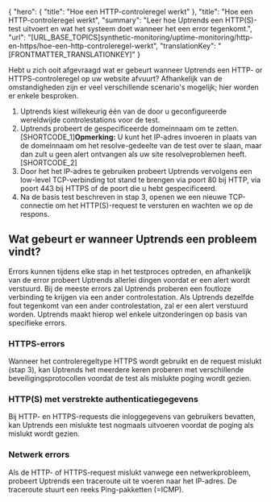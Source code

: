 {
  "hero": {
    "title": "Hoe een HTTP-controleregel werkt"
  },
  "title": "Hoe een HTTP-controleregel werkt",
  "summary": "Leer hoe Uptrends een HTTP(S)-test uitvoert en wat het systeem doet wanneer het een error tegenkomt.",
  "url": "[URL_BASE_TOPICS]synthetic-monitoring/uptime-monitoring/http-en-https/hoe-een-http-controleregel-werkt",
  "translationKey": "[FRONTMATTER_TRANSLATIONKEY]"
}

Hebt u zich ooit afgevraagd wat er gebeurt wanneer Uptrends een HTTP- or HTTPS-controleregel op uw website afvuurt? Afhankelijk van de omstandigheden zijn er veel verschillende scenario's mogelijk; hier worden er enkele besproken.

1.  Uptrends kiest willekeurig één van de door u geconfigureerde wereldwijde controlestations voor de test.
2.  Uptrends probeert de gespecificeerde domeinnaam om te zetten.   
    [SHORTCODE_1]**Opmerking:** U kunt het IP-adres invoeren in plaats van de domeinnaam om het resolve-gedeelte van de test over te slaan, maar dan zult u geen alert ontvangen als uw site resolveproblemen heeft.[SHORTCODE_2] 
3.  Door het het IP-adres te gebruiken probeert Uptrends vervolgens een low-level TCP-verbinding tot stand te brengen via poort 80 bij HTTP, via poort 443 bij HTTPS of de poort die u hebt gespecificeerd.
4.  Na de basis test beschreven in stap 3, openen we een nieuwe TCP-connectie om het HTTP(S)-request te versturen en wachten we op de respons.

## Wat gebeurt er wanneer Uptrends een probleem vindt?

Errors kunnen tijdens elke stap in het testproces optreden, en afhankelijk van de error probeert Uptrends allerlei dingen voordat er een alert wordt verstuurd. Bij de meeste errors zal Uptrends proberen een foutloze verbinding te krijgen via een ander controlestation. Als Uptrends dezelfde fout tegenkomt van een ander controlestation, zal er een alert verstuurd worden. Uptrends maakt hierop wel enkele uitzonderingen op basis van specifieke errors.

### HTTPS-errors

Wanneer het controleregeltype HTTPS wordt gebruikt en de request mislukt (stap 3), kan Uptrends het meerdere keren proberen met verschillende beveiligingsprotocollen voordat de test als mislukte poging wordt gezien.

### HTTP(S) met verstrekte authenticatiegegevens

Bij HTTP- en HTTPS-requests die inloggegevens van gebruikers bevatten, kan Uptrends een mislukte test nogmaals uitvoeren voordat de poging als mislukt wordt gezien.

### Netwerk errors

Als de HTTP- of HTTPS-request mislukt vanwege een netwerkprobleem, probeert Uptrends een traceroute uit te voeren naar het IP-adres. De traceroute stuurt een reeks Ping-pakketten (=ICMP).
